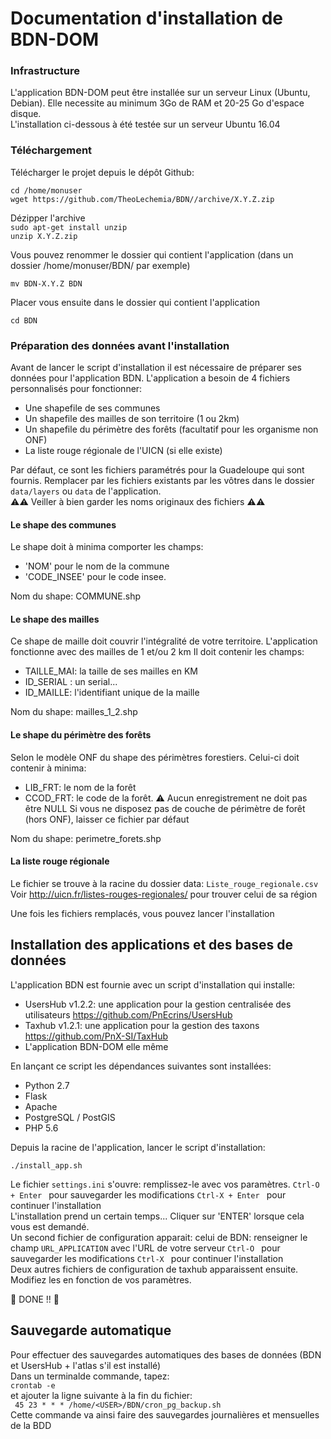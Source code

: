 # Documentation d'installation de BDN-DOM

### Infrastructure

L'application BDN-DOM peut être installée sur un serveur Linux (Ubuntu, Debian). Elle necessite au minimum 3Go de RAM et 20-25 Go d'espace disque.  
L'installation ci-dessous à été testée sur un serveur Ubuntu 16.04

### Téléchargement

Télécharger le projet depuis le dépôt Github:

`cd /home/monuser`  
`wget https://github.com/TheoLechemia/BDN//archive/X.Y.Z.zip `  

Dézipper l'archive  
`sudo apt-get install unzip`  
`unzip X.Y.Z.zip`  

Vous pouvez renommer le dossier qui contient l'application (dans un dossier /home/monuser/BDN/ par exemple)  

`mv BDN-X.Y.Z BDN`  

Placer vous ensuite dans le dossier qui contient l'application  

`cd BDN`  


### Préparation des données avant l'installation  
Avant de lancer le script d'installation il est nécessaire de préparer ses données pour l'application BDN. L'application a besoin de 4 fichiers personnalisés pour fonctionner:
- Une shapefile de ses communes
- Un shapefile des mailles de son territoire (1 ou 2km)
- Un shapefile du périmètre des forêts (facultatif pour les organisme non ONF)
- La liste rouge régionale de l'UICN (si elle existe)  

Par défaut, ce sont les fichiers paramétrés pour la Guadeloupe qui sont fournis. Remplacer par les fichiers existants par les vôtres dans le dossier `data/layers`  ou `data`  de l'application.  
:warning::warning: Veiller à bien garder les noms originaux des fichiers :warning::warning:  

#### Le shape des communes
Le shape doit à minima comporter les champs:
- 'NOM' pour le nom de la commune
- 'CODE_INSEE' pour le code insee.  

Nom du shape: COMMUNE.shp
#### Le shape des mailles
Ce shape de maille doit couvrir l'intégralité de votre territoire. L'application fonctionne avec des mailles de 1 et/ou 2 km
Il doit contenir les champs:
- TAILLE_MAI: la taille de ses mailles en KM
- ID_SERIAL : un serial...
- ID_MAILLE: l'identifiant unique de la maille  

Nom du shape: mailles_1_2.shp

#### Le shape du périmètre des forêts
Selon le modèle ONF du shape des périmètres forestiers. Celui-ci doit contenir à minima:  
- LIB_FRT: le nom de la forêt
- CCOD_FRT: le code de la forêt. :warning: Aucun enregistrement ne doit pas être NULL
Si vous ne disposez pas de couche de périmètre de forêt (hors ONF), laisser ce fichier par défaut  


Nom du shape: perimetre_forets.shp

#### La liste rouge régionale
Le fichier se trouve à la racine du dossier data: `Liste_rouge_regionale.csv`    
Voir http://uicn.fr/listes-rouges-regionales/ pour trouver celui de sa région

Une fois les fichiers remplacés, vous pouvez lancer l'installation
## Installation des applications et des bases de données

L'application BDN est fournie avec un script d'installation qui installe:
- UsersHub v1.2.2: une application pour la gestion centralisée des utilisateurs https://github.com/PnEcrins/UsersHub
- Taxhub v1.2.1: une application pour la gestion des taxons https://github.com/PnX-SI/TaxHub
- L'application BDN-DOM elle même  

En lançant ce script les dépendances suivantes sont installées:
* Python 2.7
* Flask
* Apache
* PostgreSQL / PostGIS
* PHP 5.6

Depuis la racine de l'application, lancer le script d'installation:  

`./install_app.sh`

Le fichier `settings.ini` s'ouvre: remplissez-le avec vos paramètres.
`Ctrl-O + Enter ` pour sauvegarder les modifications
`Ctrl-X + Enter ` pour continuer l'installation  
L'installation prend un certain temps... Cliquer sur 'ENTER' lorsque cela vous est demandé.  
Un second fichier de configuration apparait: celui de BDN: renseigner le champ `URL_APPLICATION` avec l'URL de votre serveur 
`Ctrl-O ` pour sauvegarder les modifications
`Ctrl-X ` pour continuer l'installation  
Deux autres fichiers de configuration de taxhub apparaissent ensuite. Modifiez les en fonction de vos paramètres.  

:clap: DONE !! :clap:




## Sauvegarde automatique
Pour effectuer des sauvegardes automatiques des bases de données (BDN et UsersHub + l'atlas s'il est installé)  
Dans un terminalde commande, tapez:  
`crontab -e`  
et ajouter la ligne suivante à la fin du fichier:  
` 45 23 * * * /home/<USER>/BDN/cron_pg_backup.sh`  
Cette commande va ainsi faire des sauvegardes journalières et mensuelles de la BDD


